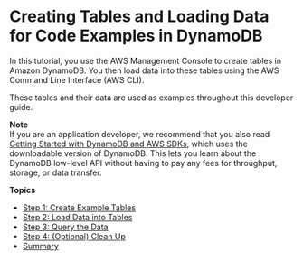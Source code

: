 # Creating Tables and Loading Data for Code Examples in DynamoDB<a name="SampleData"></a>

In this tutorial, you use the AWS Management Console to create tables in Amazon DynamoDB\. You then load data into these tables using the AWS Command Line Interface \(AWS CLI\)\.

These tables and their data are used as examples throughout this developer guide\.

**Note**  
If you are an application developer, we recommend that you also read [Getting Started with DynamoDB and AWS SDKs](GettingStarted.md), which uses the downloadable version of DynamoDB\. This lets you learn about the DynamoDB low\-level API without having to pay any fees for throughput, storage, or data transfer\.

**Topics**
+ [Step 1: Create Example Tables](SampleData.CreateTables.md)
+ [Step 2: Load Data into Tables](SampleData.LoadData.md)
+ [Step 3: Query the Data](SampleData.Query.md)
+ [Step 4: \(Optional\) Clean Up](SampleData.DeleteTables.md)
+ [Summary](Summary.md)